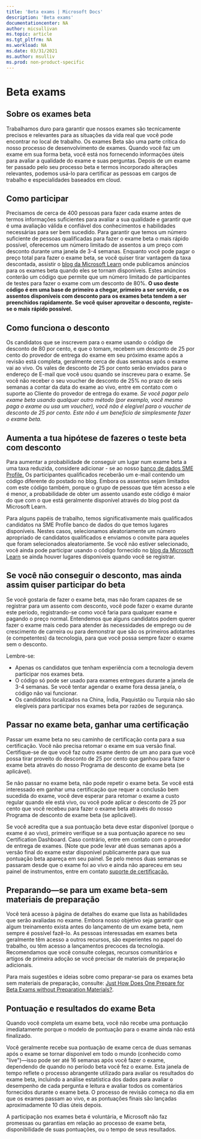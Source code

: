 ```yaml
---
title: 'Beta exams | Microsoft Docs'
description: 'Beta exams'
documentationcenter: NA 
author: micsullivan
ms.topic: article
ms.tgt_pltfrm: NA
ms.workload: NA
ms.date: 03/31/2021
ms.author: msulliv
ms.prod: non-product-specific
---
```

# Beta exams

## Sobre os exames beta

Trabalhamos duro para garantir que nossos exames são tecnicamente precisos e relevantes para as situações da vida real que você pode encontrar no local de trabalho. Os exames Beta são uma parte crítica do nosso processo de desenvolvimento de exames. Quando você faz um exame em sua forma beta, você está nos fornecendo informações úteis para avaliar a qualidade do exame e suas perguntas. Depois de um exame ter passado pelo seu processo beta e termos incorporado alterações relevantes, podemos usá-lo para certificar as pessoas em cargos de trabalho e especialidades baseados em cloud.

## Como participar

Precisamos de cerca de 400 pessoas para fazer cada exame antes de termos informações suficientes para avaliar a sua qualidade e garantir que é uma avaliação válida e confiável dos conhecimentos e habilidades necessárias para ser bem sucedido. Para garantir que temos um número suficiente de pessoas qualificadas para fazer o exame beta o mais rápido possível, oferecemos um número limitado de assentos a um preço com desconto durante uma janela de 3-4 semanas. Enquanto você pode pagar o preço total para fazer o exame beta, se você quiser tirar vantagem da taxa descontada, assistir o [blog da Microsoft Learn](https://aka.ms/learningblog) onde publicamos anúncios para os exames beta quando eles se tornam disponíveis. Estes anúncios conterão um código que permite que um número limitado de participantes de testes para fazer o exame com um desconto de 80%. **O uso deste código é em uma base de primeiro a chegar, primeiro a ser servido, e os assentos disponíveis com desconto para os exames beta tendem a ser preenchidos rapidamente. Se você quiser aproveitar o desconto, registe-se o mais rápido possível.**

## Como funciona o desconto

Os candidatos que se inscrevem para o exame usando o código de desconto de 80 por cento, e que o tomam, recebem um desconto de 25 por cento do provedor de entrega do exame em seu próximo exame após a revisão está completa, geralmente cerca de duas semanas após o exame vai ao vivo. Os vales de desconto de 25 por cento serão enviados para o endereço de E-mail que você usou quando se inscreveu para o exame. Se você não receber o seu voucher de desconto de 25% no prazo de seis semanas a contar da data do exame ao vivo, entre em contato com o suporte ao Cliente do provedor de entrega do exame. *Se você pagar pelo exame beta usando qualquer outro método (por exemplo, você mesmo paga o exame ou usa um voucher), você não é elegível para o voucher de desconto de 25 por cento. Este não é um benefício de simplesmente fazer o exame beta.*

## Aumenta a tua hipótese de fazeres o teste beta com desconto

Para aumentar a probabilidade de conseguir um lugar num exame beta a uma taxa reduzida, considere adicionar - se ao nosso [banco de dados SME Profile.](https://query.prod.cms.rt.microsoft.com/cms/api/am/binary/RE231z1) Os participantes qualificados receberão um e-mail contendo um código diferente do postado no blog. Embora os assentos sejam limitados com este código também, porque o grupo de pessoas que têm acesso a ele é menor, a probabilidade de obter um assento usando este código é maior do que com o que está geralmente disponível através do blog post da Microsoft Learn.

Para alguns papéis de trabalho, temos significativamente mais qualificados candidatos na SME Profile banco de dados do que temos lugares disponíveis. Nestes casos, selecionamos aleatoriamente um número apropriado de candidatos qualificados e enviamos o convite para aqueles que foram selecionados aleatoriamente. Se você não estiver selecionado, você ainda pode participar usando o código fornecido no [blog da Microsoft Learn](https://aka.ms/learningblog) se ainda houver lugares disponíveis quando você se registrar.

## Se você não conseguir o desconto, mas ainda assim quiser participar do beta

Se você gostaria de fazer o exame beta, mas não foram capazes de se registrar para um assento com desconto, você pode fazer o exame durante este período, registrando-se como você faria para qualquer exame e pagando o preço normal. Entendemos que alguns candidatos podem querer fazer o exame mais cedo para atender às necessidades de emprego ou de crescimento de carreira ou para demonstrar que são os primeiros adotantes (e competentes) da tecnologia, para que você possa sempre fazer o exame sem o desconto.

Lembre-se:

- Apenas os candidatos que tenham experiência com a tecnologia devem participar nos exames beta.
- O código só pode ser usado para exames entregues durante a janela de 3-4 semanas. Se você tentar agendar o exame fora dessa janela, o código não vai funcionar.  
- Os candidatos localizados na China, Índia, Paquistão ou Turquia não são elegíveis para participar nos exames beta por razões de segurança.

## Passar no exame beta, ganhar uma certificação

Passar um exame beta no seu caminho de certificação conta para a sua certificação. Você não precisa retomar o exame em sua versão final. Certifique-se de que você faz outro exame dentro de um ano para que você possa tirar proveito do desconto de 25 por cento que ganhou para fazer o exame beta através do nosso Programa de desconto de exame beta (se aplicável).

Se não passar no exame beta, não pode repetir o exame beta. Se você está interessado em ganhar uma certificação que requer a conclusão bem sucedida do exame, você deve esperar para retomar o exame a custo regular quando ele está vivo, ou você pode aplicar o desconto de 25 por cento que você recebeu para fazer o exame beta através do nosso Programa de desconto de exame beta (se aplicável).

Se você acredita que a sua pontuação beta deve estar disponível (porque o exame é ao vivo), primeiro verifique se a sua pontuação aparece no seu Certification Dashboard. Caso contrário, entre em contato com o provedor de entrega de exames. (Note que pode levar até duas semanas após a versão final do exame estar disponível publicamente para que sua pontuação beta apareça em seu painel. Se pelo menos duas semanas se passaram desde que o exame foi ao vivo e ainda não apareceu em seu painel de instrumentos, entre em contato [suporte de certificação.](https://aka.ms/mcpforum)

## Preparando—se para um exame beta-sem materiais de preparação

Você terá acesso à página de detalhes do exame que lista as habilidades que serão avaliadas no exame. Embora nosso objetivo seja garantir que algum treinamento exista antes do lançamento de um exame beta, nem sempre é possível fazê-lo. As pessoas interessadas em exames beta geralmente têm acesso a outros recursos, são experientes no papel do trabalho, ou têm acesso a lançamentos precoces da tecnologia. Recomendamos que você consulte colegas, recursos comunitários e artigos de primeira adoção se você precisar de materiais de preparação adicionais.

Para mais sugestões e ideias sobre como preparar-se para os exames beta sem materiais de preparação, consulte: [Just How Does One Prepare for Beta Exams without Preparation Materials?](/learn/certifications/posts/just-how-does-one-prepare-for-beta-exams-without-preparation-materials).

## Pontuação e resultados do exame Beta

Quando você completa um exame beta, você não recebe uma pontuação imediatamente porque o modelo de pontuação para o exame ainda não está finalizado.

Você geralmente recebe sua pontuação de exame cerca de duas semanas após o exame se tornar disponível em todo o mundo (conhecido como "live")—isso pode ser até 16 semanas após você fazer o exame, dependendo de quando no período beta você fez o exame. Esta janela de tempo reflete o processo abrangente utilizado para avaliar os resultados do exame beta, incluindo a análise estatística dos dados para avaliar o desempenho de cada pergunta e leitura e avaliar todos os comentários fornecidos durante o exame beta. O processo de revisão começa no dia em que os exames passam ao vivo, e as pontuações finais são lançadas aproximadamente 10 dias úteis depois.

A participação nos exames beta é voluntária, e Microsoft não faz promessas ou garantias em relação ao processo de exame beta, disponibilidade de suas pontuações, ou o tempo de seus resultados.